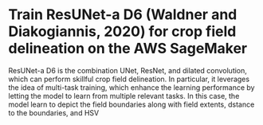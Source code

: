 # Train ResUNet-a D6 (Waldner and Diakogiannis, 2020) for crop field delineation on the AWS SageMaker

ResUNet-a D6 is the combination UNet, ResNet, and dilated convolution, which can perform skillful crop field delineation. 
In particular, it leverages the idea of multi-task training, which enhance the learning performance by letting the model to 
learn from multiple relevant tasks. In this case, the model learn to depict the field boundaries along with field extents, 
dstance to the boundaries, and HSV
